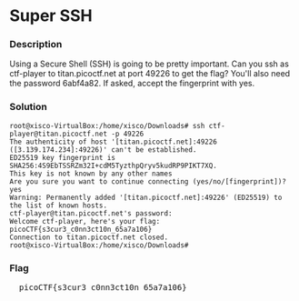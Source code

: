 <h1>Super SSH</h1>
<h3>Description</h3>
Using a Secure Shell (SSH) is going to be pretty important.
Can you ssh as ctf-player to titan.picoctf.net at port 49226 to get the flag?
You'll also need the password 6abf4a82. If asked, accept the fingerprint with yes.
<h3>Solution</h3>

```console
root@xisco-VirtualBox:/home/xisco/Downloads# ssh ctf-player@titan.picoctf.net -p 49226
The authenticity of host '[titan.picoctf.net]:49226 ([3.139.174.234]:49226)' can't be established.
ED25519 key fingerprint is SHA256:4S9EbTSSRZm32I+cdM5TyzthpQryv5kudRP9PIKT7XQ.
This key is not known by any other names
Are you sure you want to continue connecting (yes/no/[fingerprint])? yes
Warning: Permanently added '[titan.picoctf.net]:49226' (ED25519) to the list of known hosts.
ctf-player@titan.picoctf.net's password: 
Welcome ctf-player, here's your flag: picoCTF{s3cur3_c0nn3ct10n_65a7a106}
Connection to titan.picoctf.net closed.
root@xisco-VirtualBox:/home/xisco/Downloads#
```
<h3>Flag</h3>
<pre>
  picoCTF{s3cur3_c0nn3ct10n_65a7a106}
</pre>
